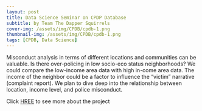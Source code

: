 ```yaml
---
layout: post
title: Data Science Seminar on CPDP Database
subtitle: by Team The Dapper Squirrels
cover-img: /assets/img/CPDB/cpdb-1.png
thumbnail-img: /assets/img/CPDB/cpdb-1.png
tags: [CPDB, Data Science]
---
```


Misconduct analysis in terms of different locations and communities can be valuable. Is there over-policing in low socio-eco status neighborhoods? We could compare the low-income area data with high in-come area data. The income of the neighbor could be a factor to influence the “victim” narrative (complaint report). We plan to dive deep into the relationship between location, income level, and police misconduct.

Click [HREE](https://github.com/NU-DSS-The-Dapper-Squirrels/The-Dapper-Squirrels) to see more about the project
